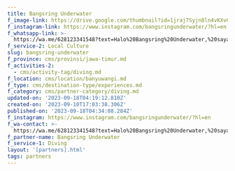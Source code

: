 ```yaml
---
title: Bangsring Underwater
f_image-link: https://drive.google.com/thumbnail?id=1jraj7Syjn8ln4vKXvGZXD5gM1SbW1dKH
f_instagram-link: https://www.instagram.com/bangsringunderwater/?hl=en
f_whatsapp-link: >-
  https://wa.me/628123341548?text=Halo%20Bangsring%20Underwater,%20saya%20dapat%20info%20dari%20@loocale.id%20dan%20punya%20pertanyaan
f_service-2: Local Culture
slug: bangsring-underwater
f_province: cms/provinsi/jawa-timur.md
f_activities-2:
  - cms/activity-tag/diving.md
f_location: cms/location/banyuwangi.md
f_type: cms/destination-type/experiences.md
f_category: cms/partner-category/diving.md
updated-on: '2023-09-18T04:19:12.810Z'
created-on: '2023-09-10T17:03:38.306Z'
published-on: '2023-09-18T04:34:08.284Z'
f_instagram: https://www.instagram.com/bangsringunderwater/?hl=en
f_wa-contact: >-
  https://wa.me/628123341548?text=Halo%20Bangsring%20Underwater,%20saya%20dapat%20info%20dari%20@loocale.id%20dan%20punya%20pertanyaan
f_partner-name: Bangsring Underwater
f_service-1: Diving
layout: '[partners].html'
tags: partners
---
```



